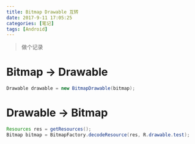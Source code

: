 ```yaml
---
title: Bitmap Drawable 互转
date: 2017-9-11 17:05:25
categories: [笔记]
tags: [Android]
---
```


> 做个记录

# Bitmap -> Drawable

```java
Drawable drawable = new BitmapDrawable(bitmap);
```



# Drawable -> Bitmap

```java
Resources res = getResources();
Bitmap bitmap = BitmapFactory.decodeResource(res, R.drawable.test);
```

